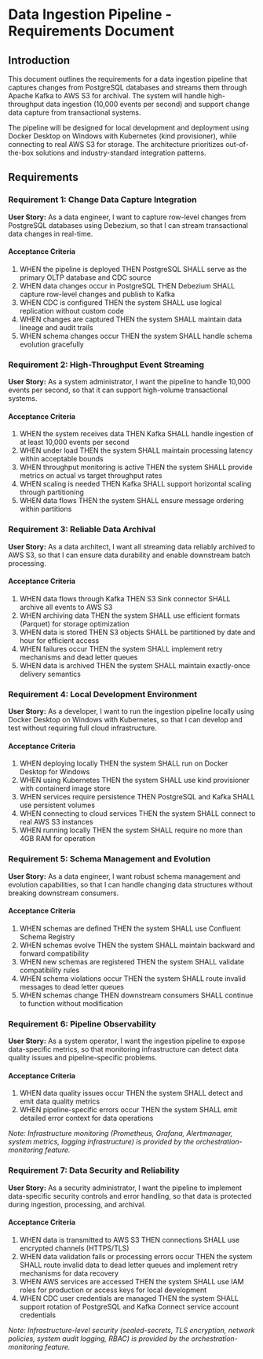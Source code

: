 # Data Ingestion Pipeline - Requirements Document

## Introduction

This document outlines the requirements for a data ingestion pipeline that captures changes from PostgreSQL databases and streams them through Apache Kafka to AWS S3 for archival. The system will handle high-throughput data ingestion (10,000 events per second) and support change data capture from transactional systems.

The pipeline will be designed for local development and deployment using Docker Desktop on Windows with Kubernetes (kind provisioner), while connecting to real AWS S3 for storage. The architecture prioritizes out-of-the-box solutions and industry-standard integration patterns.

## Requirements

### Requirement 1: Change Data Capture Integration

**User Story:** As a data engineer, I want to capture row-level changes from PostgreSQL databases using Debezium, so that I can stream transactional data changes in real-time.

#### Acceptance Criteria

1. WHEN the pipeline is deployed THEN PostgreSQL SHALL serve as the primary OLTP database and CDC source
2. WHEN data changes occur in PostgreSQL THEN Debezium SHALL capture row-level changes and publish to Kafka
3. WHEN CDC is configured THEN the system SHALL use logical replication without custom code
4. WHEN changes are captured THEN the system SHALL maintain data lineage and audit trails
5. WHEN schema changes occur THEN the system SHALL handle schema evolution gracefully

### Requirement 2: High-Throughput Event Streaming

**User Story:** As a system administrator, I want the pipeline to handle 10,000 events per second, so that it can support high-volume transactional systems.

#### Acceptance Criteria

1. WHEN the system receives data THEN Kafka SHALL handle ingestion of at least 10,000 events per second
2. WHEN under load THEN the system SHALL maintain processing latency within acceptable bounds
3. WHEN throughput monitoring is active THEN the system SHALL provide metrics on actual vs target throughput rates
4. WHEN scaling is needed THEN Kafka SHALL support horizontal scaling through partitioning
5. WHEN data flows THEN the system SHALL ensure message ordering within partitions

### Requirement 3: Reliable Data Archival

**User Story:** As a data architect, I want all streaming data reliably archived to AWS S3, so that I can ensure data durability and enable downstream batch processing.

#### Acceptance Criteria

1. WHEN data flows through Kafka THEN S3 Sink connector SHALL archive all events to AWS S3
2. WHEN archiving data THEN the system SHALL use efficient formats (Parquet) for storage optimization
3. WHEN data is stored THEN S3 objects SHALL be partitioned by date and hour for efficient access
4. WHEN failures occur THEN the system SHALL implement retry mechanisms and dead letter queues
5. WHEN data is archived THEN the system SHALL maintain exactly-once delivery semantics

### Requirement 4: Local Development Environment

**User Story:** As a developer, I want to run the ingestion pipeline locally using Docker Desktop on Windows with Kubernetes, so that I can develop and test without requiring full cloud infrastructure.

#### Acceptance Criteria

1. WHEN deploying locally THEN the system SHALL run on Docker Desktop for Windows
2. WHEN using Kubernetes THEN the system SHALL use kind provisioner with containerd image store
3. WHEN services require persistence THEN PostgreSQL and Kafka SHALL use persistent volumes
4. WHEN connecting to cloud services THEN the system SHALL connect to real AWS S3 instances
5. WHEN running locally THEN the system SHALL require no more than 4GB RAM for operation

### Requirement 5: Schema Management and Evolution

**User Story:** As a data engineer, I want robust schema management and evolution capabilities, so that I can handle changing data structures without breaking downstream consumers.

#### Acceptance Criteria

1. WHEN schemas are defined THEN the system SHALL use Confluent Schema Registry
2. WHEN schemas evolve THEN the system SHALL maintain backward and forward compatibility
3. WHEN new schemas are registered THEN the system SHALL validate compatibility rules
4. WHEN schema violations occur THEN the system SHALL route invalid messages to dead letter queues
5. WHEN schemas change THEN downstream consumers SHALL continue to function without modification

### Requirement 6: Pipeline Observability

**User Story:** As a system operator, I want the ingestion pipeline to expose data-specific metrics, so that monitoring infrastructure can detect data quality issues and pipeline-specific problems.

#### Acceptance Criteria

1. WHEN data quality issues occur THEN the system SHALL detect and emit data quality metrics
2. WHEN pipeline-specific errors occur THEN the system SHALL emit detailed error context for data operations

*Note: Infrastructure monitoring (Prometheus, Grafana, Alertmanager, system metrics, logging infrastructure) is provided by the orchestration-monitoring feature.*

### Requirement 7: Data Security and Reliability

**User Story:** As a security administrator, I want the pipeline to implement data-specific security controls and error handling, so that data is protected during ingestion, processing, and archival.

#### Acceptance Criteria

1. WHEN data is transmitted to AWS S3 THEN connections SHALL use encrypted channels (HTTPS/TLS)
2. WHEN data validation fails or processing errors occur THEN the system SHALL route invalid data to dead letter queues and implement retry mechanisms for data recovery
3. WHEN AWS services are accessed THEN the system SHALL use IAM roles for production or access keys for local development
4. WHEN CDC user credentials are managed THEN the system SHALL support rotation of PostgreSQL and Kafka Connect service account credentials

*Note: Infrastructure-level security (sealed-secrets, TLS encryption, network policies, system audit logging, RBAC) is provided by the orchestration-monitoring feature.*